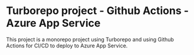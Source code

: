 # Turborepo project - Github Actions - Azure App Service

This project is a monorepo project using Turborepo and using Github Actions for CI/CD to deploy to Azure App Service.
